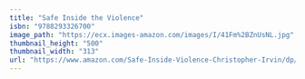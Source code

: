 ```yaml
---
title: "Safe Inside the Violence"
isbn: "9788293326700"
image_path: "https://ecx.images-amazon.com/images/I/41Fm%2BZnUsNL.jpg"
thumbnail_height: "500"
thumbnail_width: "313"
url: "https://www.amazon.com/Safe-Inside-Violence-Christopher-Irvin/dp/8293326700/ref=tmm_pap_swatch_0?_encoding=UTF8&amp;qid=1445873544&amp;sr=1-1"
---
```

